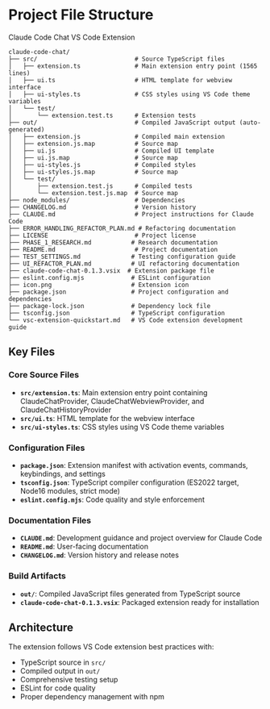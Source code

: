 # Project File Structure

<!-- 
This document provides a comprehensive overview of the Claude Code Chat VS Code Extension 
file structure and organization. It serves as a reference for developers working on the 
project to understand the codebase layout, key components, and architectural decisions.

The extension provides a beautiful, integrated chat interface for interacting with 
Anthropic's Claude Code AI directly within VS Code, eliminating the need for 
command-line interactions.
-->

Claude Code Chat VS Code Extension

```
claude-code-chat/
├── src/                           # Source TypeScript files
│   ├── extension.ts               # Main extension entry point (1565 lines)
│   ├── ui.ts                      # HTML template for webview interface
│   ├── ui-styles.ts               # CSS styles using VS Code theme variables
│   └── test/
│       └── extension.test.ts      # Extension tests
├── out/                           # Compiled JavaScript output (auto-generated)
│   ├── extension.js               # Compiled main extension
│   ├── extension.js.map           # Source map
│   ├── ui.js                      # Compiled UI template
│   ├── ui.js.map                  # Source map
│   ├── ui-styles.js               # Compiled styles
│   ├── ui-styles.js.map           # Source map
│   └── test/
│       ├── extension.test.js      # Compiled tests
│       └── extension.test.js.map  # Source map
├── node_modules/                  # Dependencies
├── CHANGELOG.md                   # Version history
├── CLAUDE.md                      # Project instructions for Claude Code
├── ERROR_HANDLING_REFACTOR_PLAN.md # Refactoring documentation
├── LICENSE                        # Project license
├── PHASE_1_RESEARCH.md           # Research documentation
├── README.md                      # Project documentation
├── TEST_SETTINGS.md              # Testing configuration guide
├── UI_REFACTOR_PLAN.md           # UI refactoring documentation
├── claude-code-chat-0.1.3.vsix  # Extension package file
├── eslint.config.mjs             # ESLint configuration
├── icon.png                      # Extension icon
├── package.json                  # Project configuration and dependencies
├── package-lock.json             # Dependency lock file
├── tsconfig.json                 # TypeScript configuration
└── vsc-extension-quickstart.md   # VS Code extension development guide
```

## Key Files

### Core Source Files
- **`src/extension.ts`**: Main extension entry point containing ClaudeChatProvider, ClaudeChatWebviewProvider, and ClaudeChatHistoryProvider
- **`src/ui.ts`**: HTML template for the webview interface
- **`src/ui-styles.ts`**: CSS styles using VS Code theme variables

### Configuration Files
- **`package.json`**: Extension manifest with activation events, commands, keybindings, and settings
- **`tsconfig.json`**: TypeScript compiler configuration (ES2022 target, Node16 modules, strict mode)
- **`eslint.config.mjs`**: Code quality and style enforcement

### Documentation Files
- **`CLAUDE.md`**: Development guidance and project overview for Claude Code
- **`README.md`**: User-facing documentation
- **`CHANGELOG.md`**: Version history and release notes

### Build Artifacts
- **`out/`**: Compiled JavaScript files generated from TypeScript source
- **`claude-code-chat-0.1.3.vsix`**: Packaged extension ready for installation

## Architecture

The extension follows VS Code extension best practices with:
- TypeScript source in `src/`
- Compiled output in `out/`
- Comprehensive testing setup
- ESLint for code quality
- Proper dependency management with npm